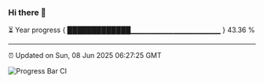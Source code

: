 ### Hi there 👋

⏳ Year progress { █████████████▁▁▁▁▁▁▁▁▁▁▁▁▁▁▁▁▁ } 43.36 %

---

⏰ Updated on Sun, 08 Jun 2025 06:27:25 GMT

![Progress Bar CI](https://github.com/liununu/liununu/workflows/Progress%20Bar%20CI/badge.svg)
